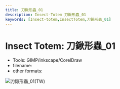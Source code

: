 ```yaml
---
title: 刀鍬形蟲_01
description: Insect-Totem 刀鍬形蟲_01
keywords: [Insect-totem,InsectTotem,刀鍬形蟲_01]
---
```


# Insect Totem: 刀鍬形蟲_01

* Tools: GIMP/inkscape/CorelDraw
* filename: 
* other formats: 


![刀鍬形蟲_01(TW)](/img/dragonfly_logo_tutorial.png "dragonfly_logo_tutorial.png")
 
